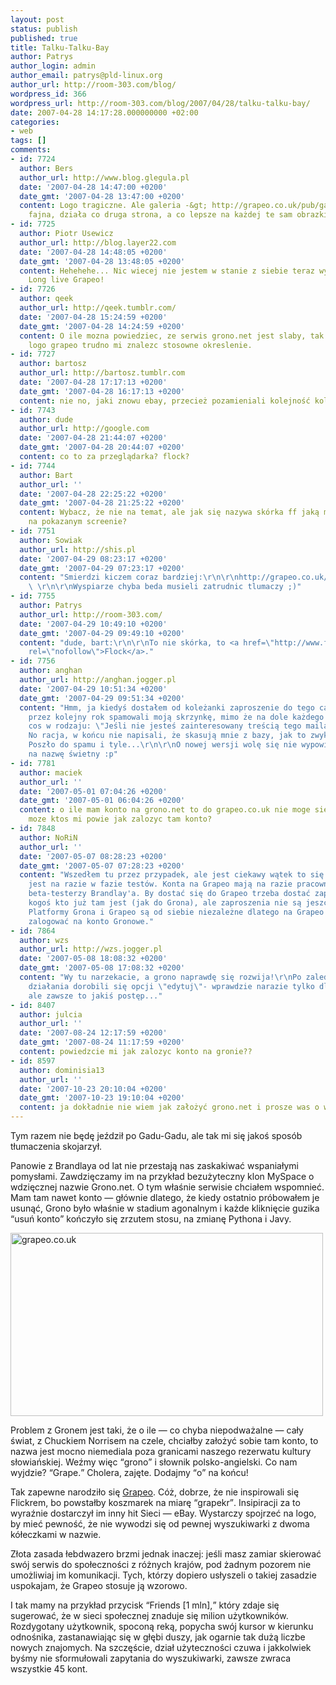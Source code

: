 ```yaml
---
layout: post
status: publish
published: true
title: Talku-Talku-Bay
author: Patrys
author_login: admin
author_email: patrys@pld-linux.org
author_url: http://room-303.com/blog/
wordpress_id: 366
wordpress_url: http://room-303.com/blog/2007/04/28/talku-talku-bay/
date: 2007-04-28 14:17:28.000000000 +02:00
categories:
- web
tags: []
comments:
- id: 7724
  author: Bers
  author_url: http://www.blog.glegula.pl
  date: '2007-04-28 14:47:00 +0200'
  date_gmt: '2007-04-28 13:47:00 +0200'
  content: Logo tragiczne. Ale galeria -&gt; http://grapeo.co.uk/pub/gallery/index/
    fajna, działa co druga strona, a co lepsze na każdej te sam obrazki... ;]
- id: 7725
  author: Piotr Usewicz
  author_url: http://blog.layer22.com
  date: '2007-04-28 14:48:05 +0200'
  date_gmt: '2007-04-28 13:48:05 +0200'
  content: Hehehehe... Nic wiecej nie jestem w stanie z siebie teraz wydusic :&gt;
    Long live Grapeo!
- id: 7726
  author: qeek
  author_url: http://qeek.tumblr.com/
  date: '2007-04-28 15:24:59 +0200'
  date_gmt: '2007-04-28 14:24:59 +0200'
  content: O ile mozna powiedziec, ze serwis grono.net jest slaby, tak patrzac na
    logo grapeo trudno mi znalezc stosowne okreslenie.
- id: 7727
  author: bartosz
  author_url: http://bartosz.tumblr.com
  date: '2007-04-28 17:17:13 +0200'
  date_gmt: '2007-04-28 16:17:13 +0200'
  content: nie no, jaki znowu ebay, przecież pozamieniali kolejność kolorów.. ;)
- id: 7743
  author: dude
  author_url: http://google.com
  date: '2007-04-28 21:44:07 +0200'
  date_gmt: '2007-04-28 20:44:07 +0200'
  content: co to za przeglądarka? flock?
- id: 7744
  author: Bart
  author_url: ''
  date: '2007-04-28 22:25:22 +0200'
  date_gmt: '2007-04-28 21:25:22 +0200'
  content: Wybacz, że nie na temat, ale jak się nazywa skórka ff jaką masz zainstalowaną
    na pokazanym screenie?
- id: 7751
  author: Sowiak
  author_url: http://shis.pl
  date: '2007-04-29 08:23:17 +0200'
  date_gmt: '2007-04-29 07:23:17 +0200'
  content: "Smierdzi kiczem coraz bardziej:\r\n\r\nhttp://grapeo.co.uk/pub/adserver/account/
    \ \r\n\r\nWyspiarze chyba beda musieli zatrudnic tlumaczy ;)"
- id: 7755
  author: Patrys
  author_url: http://room-303.com/
  date: '2007-04-29 10:49:10 +0200'
  date_gmt: '2007-04-29 09:49:10 +0200'
  content: "dude, bart:\r\n\r\nTo nie skórka, to <a href=\"http://www.flock.com/\"
    rel=\"nofollow\">Flock</a>."
- id: 7756
  author: anghan
  author_url: http://anghan.jogger.pl
  date: '2007-04-29 10:51:34 +0200'
  date_gmt: '2007-04-29 09:51:34 +0200'
  content: "Hmm, ja kiedyś dostałem od koleżanki zaproszenie do tego całego Grona,
    przez kolejny rok spamowali moją skrzynkę, mimo że na dole każdego listu było
    cos w rodzaju: \"Jeśli nie jesteś zainteresowany treścią tego maila to nie odpowiadaj\".
    No racja, w końcu nie napisali, że skasują mnie z bazy, jak to zwykle bywa...
    Poszło do spamu i tyle...\r\n\r\nO nowej wersji wolę się nie wypowiadać, ale pomysł
    na nazwę świetny :p"
- id: 7781
  author: maciek
  author_url: ''
  date: '2007-05-01 07:04:26 +0200'
  date_gmt: '2007-05-01 06:04:26 +0200'
  content: o ile mam konto na grono.net to do grapeo.co.uk nie moge sie zalogowac...
    moze ktos mi powie jak zalozyc tam konto?
- id: 7848
  author: NoRiN
  author_url: ''
  date: '2007-05-07 08:28:23 +0200'
  date_gmt: '2007-05-07 07:28:23 +0200'
  content: "Wszedłem tu przez przypadek, ale jest ciekawy wątek to się wypowiem:\r\nGrapeo
    jest na razie w fazie testów. Konta na Grapeo mają na razie pracownicy i wewnętrzni
    beta-testerzy Brandlay'a. By dostać się do Grapeo trzeba dostać zaproszenie od
    kogoś kto już tam jest (jak do Grona), ale zaproszenia nie są jeszcze rozsyłane.
    Platformy Grona i Grapeo są od siebie niezależne dlatego na Grapeo nie można się
    zalogować na konto Gronowe."
- id: 7864
  author: wzs
  author_url: http://wzs.jogger.pl
  date: '2007-05-08 18:08:32 +0200'
  date_gmt: '2007-05-08 17:08:32 +0200'
  content: "Wy tu narzekacie, a grono naprawdę się rozwija!\r\nPo zaledwie kilku latach
    działania dorobili się opcji \"edytuj\"- wprawdzie narazie tylko dla beta-testerów,
    ale zawsze to jakiś postęp..."
- id: 8407
  author: julcia
  author_url: ''
  date: '2007-08-24 12:17:59 +0200'
  date_gmt: '2007-08-24 11:17:59 +0200'
  content: powiedzcie mi jak zalozyc konto na gronie??
- id: 8597
  author: dominisia13
  author_url: ''
  date: '2007-10-23 20:10:04 +0200'
  date_gmt: '2007-10-23 19:10:04 +0200'
  content: ja dokładnie nie wiem jak założyć grono.net i prosze was o wsparcie
---
```

<p>Tym razem nie będę jeździł po Gadu-Gadu, ale tak mi się jakoś sposób tłumaczenia skojarzył.</p>

<p>Panowie z Brandlaya od lat nie przestają nas zaskakiwać wspaniałymi pomysłami. Zawdzięczamy im na przykład bezużyteczny klon MySpace o wdzięcznej nazwie Grono.net. O tym właśnie serwisie chciałem wspomnieć. Mam tam nawet konto &mdash; głównie dlatego, że kiedy ostatnio próbowałem je usunąć, Grono było właśnie w stadium agonalnym i każde kliknięcie guzika <q>usuń konto</q> kończyło się zrzutem stosu, na zmianę Pythona i Javy.</p>

<p class="strip"><a href="http://www.flickr.com/photos/patrys/475503297/" title="Photo Sharing"><img src="http://farm1.static.flickr.com/211/475503297_193f92ad54.jpg" width="500" height="293" alt="grapeo.co.uk" /></a></p>

<p>Problem z Gronem jest taki, że o ile &mdash; co chyba niepodważalne &mdash; cały świat, z Chuckiem Norrisem na czele, chciałby założyć sobie tam konto, to nazwa jest mocno niemediala poza granicami naszego rezerwatu kultury słowiańskiej. Weźmy więc <q>grono</q> i słownik polsko-angielski. Co nam wyjdzie? <q>Grape.</q> Cholera, zajęte. Dodajmy <q>o</q> na końcu!</p>

<p>Tak zapewne narodziło się <a href="http://grapeo.co.uk/">Grapeo</a>. Cóż, dobrze, że nie inspirowali się Flickrem, bo powstałby koszmarek na miarę <q>grapekr</q>. Insipiracji za to wyraźnie dostarczył im inny hit Sieci &mdash; eBay. Wystarczy spojrzeć na logo, by mieć pewność, że nie wywodzi się od pewnej wyszukiwarki z dwoma kółeczkami w nazwie.</p>

<p>Złota zasada łebdwazero brzmi jednak inaczej: jeśli masz zamiar skierować swój serwis do społeczności z różnych krajów, pod żadnym pozorem nie umożliwiaj im komunikacji. Tych, którzy dopiero usłyszeli o takiej zasadzie uspokajam, że Grapeo stosuje ją wzorowo.</p>

<p>I tak mamy na przykład przycisk <q>Friends [1 mln],</q> który zdaje się sugerować, że w sieci społecznej znaduje się milion użytkowników. Rozdygotany użytkownik, spoconą reką, popycha swój kursor w kierunku odnośnika, zastanawiając się w głębi duszy, jak ogarnie tak dużą liczbe nowych znajomych. Na szczęście, dział użyteczności czuwa i jakkolwiek byśmy nie sformułowali zapytania do wyszukiwarki, zawsze zwraca wszystkie 45 kont.</p>
